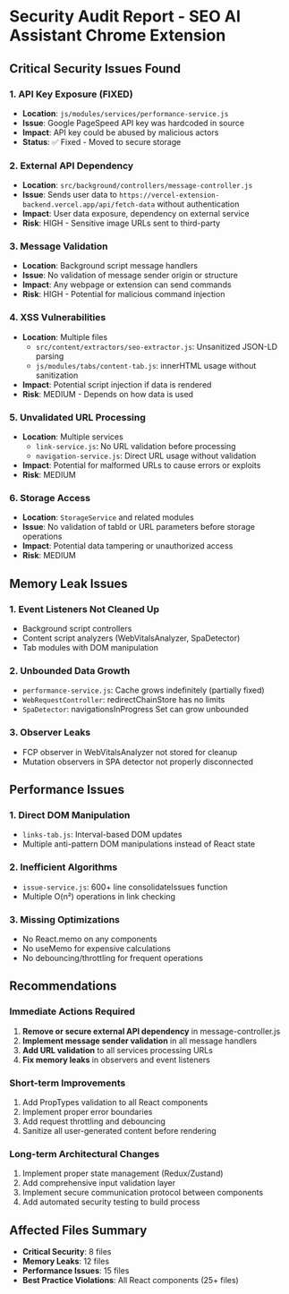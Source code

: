 # Security Audit Report - SEO AI Assistant Chrome Extension

## Critical Security Issues Found

### 1. **API Key Exposure (FIXED)**
- **Location**: `js/modules/services/performance-service.js`
- **Issue**: Google PageSpeed API key was hardcoded in source
- **Impact**: API key could be abused by malicious actors
- **Status**: ✅ Fixed - Moved to secure storage

### 2. **External API Dependency**
- **Location**: `src/background/controllers/message-controller.js`
- **Issue**: Sends user data to `https://vercel-extension-backend.vercel.app/api/fetch-data` without authentication
- **Impact**: User data exposure, dependency on external service
- **Risk**: HIGH - Sensitive image URLs sent to third-party

### 3. **Message Validation**
- **Location**: Background script message handlers
- **Issue**: No validation of message sender origin or structure
- **Impact**: Any webpage or extension can send commands
- **Risk**: HIGH - Potential for malicious command injection

### 4. **XSS Vulnerabilities**
- **Location**: Multiple files
  - `src/content/extractors/seo-extractor.js`: Unsanitized JSON-LD parsing
  - `js/modules/tabs/content-tab.js`: innerHTML usage without sanitization
- **Impact**: Potential script injection if data is rendered
- **Risk**: MEDIUM - Depends on how data is used

### 5. **Unvalidated URL Processing**
- **Location**: Multiple services
  - `link-service.js`: No URL validation before processing
  - `navigation-service.js`: Direct URL usage without validation
- **Impact**: Potential for malformed URLs to cause errors or exploits
- **Risk**: MEDIUM

### 6. **Storage Access**
- **Location**: `StorageService` and related modules
- **Issue**: No validation of tabId or URL parameters before storage operations
- **Impact**: Potential data tampering or unauthorized access
- **Risk**: MEDIUM

## Memory Leak Issues

### 1. **Event Listeners Not Cleaned Up**
- Background script controllers
- Content script analyzers (WebVitalsAnalyzer, SpaDetector)
- Tab modules with DOM manipulation

### 2. **Unbounded Data Growth**
- `performance-service.js`: Cache grows indefinitely (partially fixed)
- `WebRequestController`: redirectChainStore has no limits
- `SpaDetector`: navigationsInProgress Set can grow unbounded

### 3. **Observer Leaks**
- FCP observer in WebVitalsAnalyzer not stored for cleanup
- Mutation observers in SPA detector not properly disconnected

## Performance Issues

### 1. **Direct DOM Manipulation**
- `links-tab.js`: Interval-based DOM updates
- Multiple anti-pattern DOM manipulations instead of React state

### 2. **Inefficient Algorithms**
- `issue-service.js`: 600+ line consolidateIssues function
- Multiple O(n²) operations in link checking

### 3. **Missing Optimizations**
- No React.memo on any components
- No useMemo for expensive calculations
- No debouncing/throttling for frequent operations

## Recommendations

### Immediate Actions Required
1. **Remove or secure external API dependency** in message-controller.js
2. **Implement message sender validation** in all message handlers
3. **Add URL validation** to all services processing URLs
4. **Fix memory leaks** in observers and event listeners

### Short-term Improvements
1. Add PropTypes validation to all React components
2. Implement proper error boundaries
3. Add request throttling and debouncing
4. Sanitize all user-generated content before rendering

### Long-term Architectural Changes
1. Implement proper state management (Redux/Zustand)
2. Add comprehensive input validation layer
3. Implement secure communication protocol between components
4. Add automated security testing to build process

## Affected Files Summary
- **Critical Security**: 8 files
- **Memory Leaks**: 12 files  
- **Performance Issues**: 15 files
- **Best Practice Violations**: All React components (25+ files)